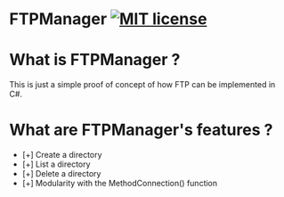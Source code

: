 # FTPManager [![MIT license](https://img.shields.io/badge/License-MIT-blue.svg)](https://lbesson.mit-license.org/)


# What is FTPManager ?

This is just a simple proof of concept of how FTP can be implemented in C#.

# What are FTPManager's features ?

- [+] Create a directory
- [+] List a directory 
- [+] Delete a directory
- [+] Modularity with the MethodConnection() function
